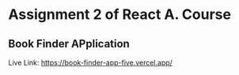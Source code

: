 # Assignment 2 of React A. Course

## Book Finder APplication

Live Link: https://book-finder-app-five.vercel.app/
